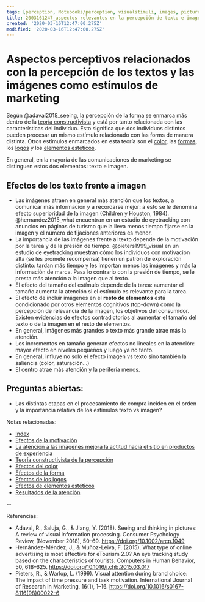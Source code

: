 ```yaml
---
tags: [perception, Notebooks/perception, visualstimuli, images, pictures, text]
title: 2003161247_aspectos relevantes en la percepción de texto e imagen
created: '2020-03-16T12:47:00.275Z'
modified: '2020-03-16T12:47:00.275Z'
---
```


# Aspectos perceptivos relacionados con la percepción de los textos y las imágenes como estímulos de marketing

Según @adaval2018_seeing, la percepción de la forma se enmarca más dentro de la [teoría constructivista](2003161101_teoria_constructivista_percepcion.md) y está por tanto relacionada con las características del individuo. Esto significa que dos individuos distintos pueden procesar un mismo estímulo relacionado con las forms de manera distinta. Otros estímulos enmarcados en esta teoría son el [color](2003161159_percepcion_color.md), las [formas](2003161223_percepcion_forma.md), los [logos](2003161230_percepcion_logo.md) y los [elementos estéticos](2003161237_percepcion_estetica.md).

En general, en la mayoría de las comunicaciones de marketing se distinguen estos dos elementos: texto e imagen.

## Efectos de los texto frente a imagen

- Las imágenes atraen en general más atención que los textos, a comunicar más información y a recordarse mejor: a esto se le denomina efecto superioridad de la imagen (Children y Houston, 1984). @hernandez2015_what encuentran en un estudio de eyetracking con anuncios en páginas de turismo que la lleva menos tiempo fijarse en la imagen y el número de fijaciones anteriores es menor.
- La importancia de las imágenes frente al texto depende de la motivación por la tarea y de la presión de tiempo. @pieters1999_visual en un estudio de eyetracking muestran cómo los individuos con motivación alta (se les promete recompensa) tienen un patrón de exploración distinto: tardan más tiempo y les importan menos las imágenes y más la información de marca. Pasa lo contrario con la presión de tiempo, se le presta más atención a la imagen que al texto. 
- El efecto del tamaño del estímulo depende de la tarea: aumentar el tamaño aumenta la atención si el estímulo es relevante para la tarea.
- El efecto de incluir imágenes en el **resto de elementos** está condicionado por otros elementos cognitivos (top-down) como la percepción de relevancia de la imagen, los objetivos del consumidor. Existen evidencias de efectos contradictorios al aumentar el tamaño del texto o de la imagen en el resto de elementos.
- En general, imágenes más grandes o texto más grande atrae más la atención.
- Los incrementos en tamaño generan efectos no lineales en la atención: mayor efecto en niveles pequeños y luego ya no tanto.
- En general, influye no solo el efecto imagen vs texto sino también la saliencia (color, saturación...)
- El centro atrae más atención y la periferia menos.

## Preguntas abiertas:

- Las distintas etapas en el procesamiento de compra inciden en el orden y la importancia relativa de los estímulos texto vs imagen?



Notas relacionadas:


- [Index](_2003101705_index.md)
- [Efectos de la motivación](2003101738_motivacion_memoriatrabajo.md)
- [La atención a las imágenes mejora la actitud hacia el sitio en productos de experiencia](2003210809_atencionfotos_productosexperiencia.md)
- [Teoría constructivista de la percepción](2003161101_teoria_constructivista_percepcion.md)
- [Efectos del color](2003161159_percepcion_color.md)
- [Efectos de la forma](2003161223_percepcion_forma.md)
- [Efectos de los logos](2003161230_percepcion_logo.md)
- [Efectos de elementos estéticos](2003161237_percepcion_estetica.md)
- [Resultados de la atención](2003281707_mayor_atencion_no_necesariamente_mayor_recuerdo.md)

--

Referencias:

- Adaval, R., Saluja, G., & Jiang, Y. (2018). Seeing and thinking in pictures: A review of visual information processing. Consumer Psychology Review, (November 2018), 50–69. https://doi.org/10.1002/arcp.1049
- Hernández-Méndez, J., & Muñoz-Leiva, F. (2015). What type of online advertising is most effective for eTourism 2.0? An eye tracking study based on the characteristics of tourists. Computers in Human Behavior, 50, 618–625. https://doi.org/10.1016/j.chb.2015.03.017
- Pieters, R., & Warlop, L. (1999). Visual attention during brand choice: The impact of time pressure and task motivation. International Journal of Research in Marketing, 16(1), 1–16. https://doi.org/10.1016/s0167-8116(98)00022-6